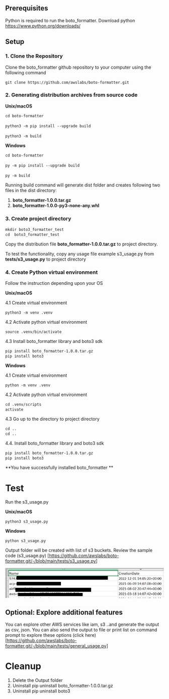 
## Prerequisites

Python is required to run the boto_formatter.
Download python https://www.python.org/downloads/ 


## Setup 
### 1. Clone the Repository
Clone the boto_formatter github repository to your computer using the following command
```
git clone https://github.com/awslabs/boto-formatter.git
```

### 2. Generating distribution archives from source code 

**Unix/macOS**
```
cd boto-formatter

python3 -m pip install --upgrade build

python3 -m build
```

**Windows**
```
cd boto-formatter

py -m pip install --upgrade build

py -m build
```
Running build command will generate dist folder and creates following two files in the dist directory: 

1. **boto_formatter-1.0.0.tar.gz** 
2. **boto_formatter-1.0.0-py3-none-any.whl**


### 3. Create project directory 
```
mkdir boto3_formatter_test
cd  boto3_formatter_test

```
Copy the distribution file **boto_formatter-1.0.0.tar.gz** to project directory.

To test the functionality, copy any usage file example s3_usage.py from **tests/s3_usage.py** to project directory 

### 4. Create Python virtual environment
Follow the instruction depending upon your OS

**Unix/macOS**

4.1 Create virtual environment
```
python3 -m venv .venv
```
4.2 Activate python virtual environment
```
source .venv/bin/activate
```
4.3 Install boto_formatter library and boto3 sdk 
```
pip install boto_formatter-1.0.0.tar.gz
pip install boto3

```
**Windows**

4.1 Create virtual environment
```
python -m venv .venv
```
4.2 Activate python virtual environment
```
cd .venv/scripts
activate
```
4.3 Go up to the directory to project directory 
```
cd .. 
cd ..
```

4.4. Install boto_formatter library and boto3 sdk 
```
pip install boto_formatter-1.0.0.tar.gz
pip install boto3

```

**You have successfully installed boto_formatter **

# Test

Run the s3_usage.py

**Unix/macOS**
```
python3 s3_usage.py
```

**Windows**
```
python s3_usage.py
```

Output folder will be created with list of s3 buckets. Review the sample code (s3_usage.py) [https://github.com/awslabs/boto-formatter.git/-/blob/main/tests/s3_usage.py]

<p align="center">
  <img src="../imgs/s3_list_out.PNG"  title="hover text">

## Optional: Explore additional features

You can explore other AWS services like iam, s3 ..and generate the output as csv, json. You can also send the output to file or print list on command prompt to explore these options (click here)[https://github.com/awslabs/boto-formatter.git/-/blob/main/tests/general_usage.py]


# Cleanup

1. Delete the Output folder 
2. Uninstall pip uninstall boto_formatter-1.0.0.tar.gz
3. Uninstall pip uninstall boto3
